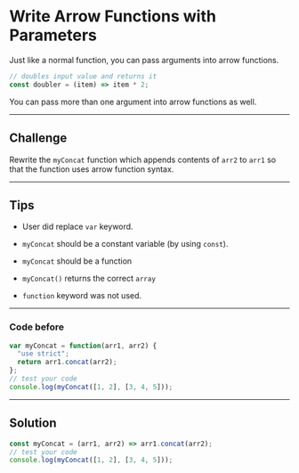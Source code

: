 # Write Arrow Functions with Parameters

Just like a normal function, you can pass arguments into arrow functions.

```js
// doubles input value and returns it
const doubler = (item) => item * 2;
```

You can pass more than one argument into arrow functions as well.

---

## Challenge

Rewrite the `myConcat` function which appends contents of `arr2` to `arr1` so that the function uses arrow function syntax.

---

## Tips

- User did replace `var` keyword.

- `myConcat` should be a constant variable (by using `const`).

- `myConcat` should be a function

- `myConcat()` returns the correct `array`

- `function` keyword was not used.

---

### Code before

```js
var myConcat = function(arr1, arr2) {
  "use strict";
  return arr1.concat(arr2);
};
// test your code
console.log(myConcat([1, 2], [3, 4, 5]));
```

---

## Solution

```js
const myConcat = (arr1, arr2) => arr1.concat(arr2);
// test your code
console.log(myConcat([1, 2], [3, 4, 5]));
```